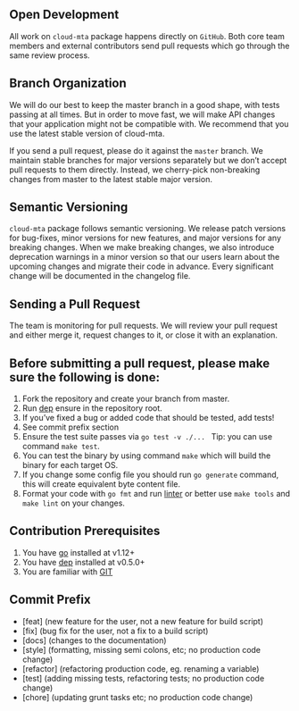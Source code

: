 ## Open Development

All work on `cloud-mta` package happens directly on `GitHub`. 
Both core team members and external contributors send pull requests which go through the same review process.


## Branch Organization

We will do our best to keep the master branch in a good shape, with tests passing at all times. 
But in order to move fast, we will make API changes that your application might not be compatible with. 
We recommend that you use the latest stable version of cloud-mta.

If you send a pull request, please do it against the `master` branch. 
We maintain stable branches for major versions separately but we don’t accept pull requests to them directly. 
Instead, we cherry-pick non-breaking changes from master to the latest stable major version.


## Semantic Versioning

`cloud-mta` package follows semantic versioning. 
We release patch versions for bug-fixes, minor versions for new features, and major versions for any breaking changes. 
When we make breaking changes, we also introduce deprecation warnings in a minor version 
so that our users learn about the upcoming changes and migrate their code in advance.
Every significant change will be documented in the changelog file.


## Sending a Pull Request

The team is monitoring for pull requests. We will review your pull request and either merge it, 
request changes to it, or close it with an explanation. 


## Before submitting a pull request, please make sure the following is done:

1. Fork the repository and create your branch from master.
2. Run [dep](https://github.com/golang/dep) ensure in the repository root.
3. If you’ve fixed a bug or added code that should be tested, add tests!
4. See commit prefix section
5. Ensure the test suite passes via `go test -v ./... ` Tip: you can use command `make test`.
6. You can test the binary by using command `make` which will build the binary for each target OS.
7. If you change some config file you should run `go generate` command, this will create equivalent byte content file. 
8. Format your code with `go fmt` and run [linter](https://github.com/golang/lint) or better use `make tools` and `make lint` on your changes.


## Contribution Prerequisites

1. You have [go](https://golang.org/dl/) installed at v1.12+
2. You have [dep](https://github.com/golang/dep) installed at v0.5.0+
3. You are familiar with [GIT](https://git-scm.com/) 

## Commit Prefix

- [feat] (new feature for the user, not a new feature for build script)
- [fix] (bug fix for the user, not a fix to a build script)
- [docs] (changes to the documentation)
- [style] (formatting, missing semi colons, etc; no production code change)
- [refactor] (refactoring production code, eg. renaming a variable)
- [test] (adding missing tests, refactoring tests; no production code change)
- [chore] (updating grunt tasks etc; no production code change)

